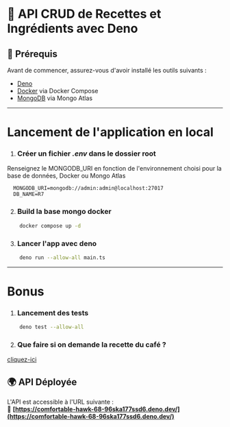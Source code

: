# 🚀 API CRUD de Recettes et Ingrédients avec Deno

## 🌟 Prérequis

Avant de commencer, assurez-vous d'avoir installé les outils suivants :

- [Deno](https://deno.land/)
- [Docker](https://www.docker.com/) via Docker Compose
- [MongoDB](https://www.mongodb.com/) via Mongo Atlas

---

# Lancement de l'application en local

1. ### Créer un fichier **_.env_** dans le dossier root

Renseignez le MONGODB_URI en fonction de l'environnement choisi pour la base de données, Docker ou Mongo Atlas

  ```
    MONGODB_URI=mongodb://admin:admin@localhost:27017
    DB_NAME=R7
  ```

2. ### Build la base mongo docker

``` bash
    docker compose up -d
```

3. ### Lancer l'app avec deno

``` bash
    deno run --allow-all main.ts
```

--- 

# Bonus

1. ### Lancement des tests

``` bash
    deno test --allow-all
```

2. ### Que faire si on demande la recette du café ?
[cliquez-ici](https://comfortable-hawk-68-96ska177ssd6.deno.dev/recipes/coffe)


## 🌍 API Déployée

L'API est accessible à l'URL suivante :  
🔗 **[https://comfortable-hawk-68-96ska177ssd6.deno.dev/](https://comfortable-hawk-68-96ska177ssd6.deno.dev/)**